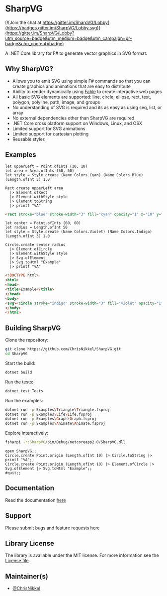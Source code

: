 # SharpVG

[![Join the chat at https://gitter.im/SharpVG/Lobby](https://badges.gitter.im/SharpVG/Lobby.svg)](https://gitter.im/SharpVG/Lobby?utm_source=badge&utm_medium=badge&utm_campaign=pr-badge&utm_content=badge)

A .NET Core library for F# to generate vector graphics in SVG format.

## Why SharpVG?

 - Allows you to emit SVG using simple F# commands so that you can create graphics and animations that are easy to distribute
 - Ability to render dynamically using [Fable](http://fable.io) to create interactive web pages
 - All basic SVG elements are supported: line, circle, ellipse, rect, text, polygon, polyline, path, image, and groups
 - No understanding of SVG is required and its as easy as using seq, list, or array
 - No external dependencies other than SharpVG are required
 - .NET Core cross platform support on Windows, Linux, and OSX
 - Limited support for SVG animations
 - Limited support for cartesian plotting
 - Reusable styles

## Examples

```F#
let upperLeft = Point.ofInts (10, 10)
let area = Area.ofInts (50, 50)
let style = Style.create (Name Colors.Cyan) (Name Colors.Blue) (Length.ofInt 3) 1.0

Rect.create upperLeft area
  |> Element.ofRect
  |> Element.withStyle style
  |> Element.toString
  |> printf "%A"
```

```html
<rect stroke="blue" stroke-width="3" fill="cyan" opacity="1" x="10" y="10" height="50" width="50"/>
```

```F#
let center = Point.ofInts (60, 60)
let radius = Length.ofInt 50
let style = Style.create (Name Colors.Violet) (Name Colors.Indigo) (Length.ofInt 3) 1.0

Circle.create center radius
  |> Element.ofCircle
  |> Element.withStyle style
  |> Svg.ofElement
  |> Svg.toHtml "Example"
  |> printf "%A"
```

```html
<!DOCTYPE html>
<html>
<head>
<title>Example</title>
</head>
<body>
<svg><circle stroke="indigo" stroke-width="3" fill="violet" opacity="1" r="50" cx="60" cy="60"/></svg>
</body>
</html>
```

## Building SharpVG

Clone the repository:
```bash
git clone https://github.com/ChrisNikkel/SharpVG.git
cd SharpVG
```

Start the build:
```bash
dotnet build
```

Run the tests:
```bash
dotnet test Tests
```

Run the examples:
```bash
dotnet run -p Examples\Triangle\Triangle.fsproj
dotnet run -p Examples\Life\Life.fsproj
dotnet run -p Examples\Graph\Graph.fsproj
dotnet run -p Examples\Animate\Animate.fsproj
```

Explore interactively:
```bash
fsharpi -r:SharpVG/bin/Debug/netcoreapp2.0/SharpVG.dll
```
```F#
open SharpVG;;
Circle.create Point.origin (Length.ofInt 10) |> Circle.toString |> printf "%A";;
Circle.create Point.origin (Length.ofInt 10) |> Element.ofCircle |> Svg.ofElement |> Svg.toHtml "Example";;
#quit;;
```
## Documentation

Read the documentation [here](docs/Contents)

## Support

Please submit bugs and feature requests [here](https://github.com/ChrisNikkel/SharpVG/issues)

## Library License

The library is available under the MIT license. For more information see the [License file](https://github.com/ChrisNikkel/SharpVG/blob/master/LICENSE.md).

## Maintainer(s)

- [@ChrisNikkel](https://github.com/ChrisNikkel)

